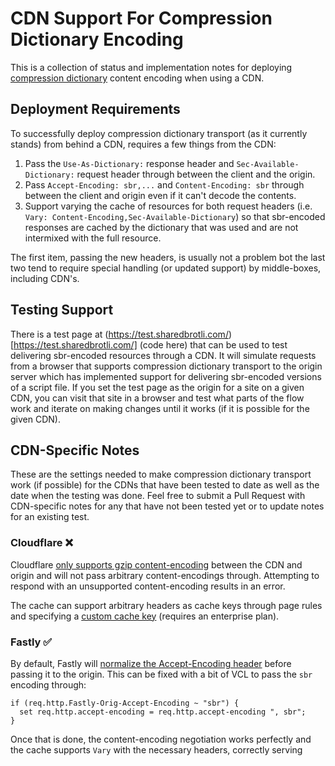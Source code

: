 # CDN Support For Compression Dictionary Encoding
This is a collection of status and implementation notes for deploying [compression dictionary](https://github.com/WICG/compression-dictionary-transport) content encoding when using a CDN.

## Deployment Requirements
To successfully deploy compression dictionary transport (as it currently stands) from behind a CDN, requires a few things from the CDN:

1. Pass the `Use-As-Dictionary:` response header and `Sec-Available-Dictionary:` request header through between the client and the origin.
1. Pass `Accept-Encoding: sbr,...` and `Content-Encoding: sbr` through between the client and origin even if it can't decode the contents.
1. Support varying the cache of resources for both request headers (i.e. `Vary: Content-Encoding,Sec-Available-Dictionary`) so that sbr-encoded responses are cached by the dictionary that was used and are not intermixed with the full resource.

The first item, passing the new headers, is usually not a problem bot the last two tend to require special handling (or updated support) by middle-boxes, including CDN's.

## Testing Support
There is a test page at (https://test.sharedbrotli.com/)[https://test.sharedbrotli.com/] (code here) that can be used to test delivering sbr-encoded resources through a CDN. It will simulate requests from a browser that supports compression dictionary transport to the origin server which has implemented support for delivering sbr-encoded versions of a script file. If you set the test page as the origin for a site on a given CDN, you can visit that site in a browser and test what parts of the flow work and iterate on making changes until it works (if it is possible for the given CDN).

## CDN-Specific Notes
These are the settings needed to make compression dictionary transport work (if possible) for the CDNs that have been tested to date as well as the date when the testing was done. Feel free to submit a Pull Request with CDN-specific notes for any that have not been tested yet or to update notes for an existing test.

### Cloudflare :x:
Cloudflare [only supports gzip content-encoding](https://developers.cloudflare.com/support/speed/optimization-file-size/what-will-cloudflare-compress/#does-cloudflare-compress-resources) between the CDN and origin and will not pass arbitrary content-encodings through. Attempting to respond with an unsupported content-encoding results in an error.

The cache can support arbitrary headers as cache keys through page rules and specifying a [custom cache key](https://developers.cloudflare.com/cache/how-to/create-cache-keys/) (requires an enterprise plan).

### Fastly :white_check_mark:
By default, Fastly will [normalize the Accept-Encoding header](https://developer.fastly.com/reference/http/http-headers/Accept-Encoding/#normalization) before passing it to the origin. This can be fixed with a bit of VCL to pass the `sbr` encoding through:

```
if (req.http.Fastly-Orig-Accept-Encoding ~ "sbr") {
  set req.http.accept-encoding = req.http.accept-encoding ", sbr";
}
```

Once that is done, the content-encoding negotiation works perfectly and the cache supports `Vary` with the necessary headers, correctly serving 